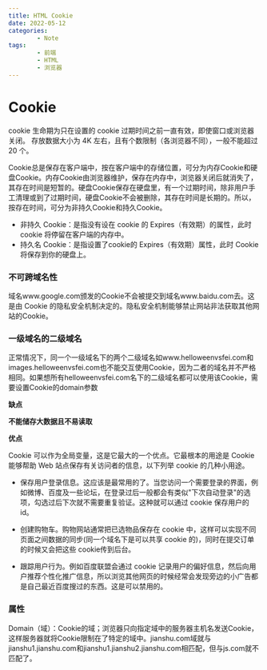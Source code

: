 ```yaml
---
title: HTML Cookie
date: 2022-05-12
categories:
        - Note
tags:
        - 前端
        - HTML
        - 浏览器
---
```


# Cookie

cookie 生命期为只在设置的 cookie 过期时间之前一直有效，即使窗口或浏览器关闭。 存放数据大小为 4K 左右，且有个数限制（各浏览器不同），一般不能超过 20 个。

Cookie总是保存在客户端中，按在客户端中的存储位置，可分为内存Cookie和硬盘Cookie。内存Cookie由浏览器维护，保存在内存中，浏览器关闭后就消失了，其存在时间是短暂的。硬盘Cookie保存在硬盘里，有一个过期时间，除非用户手工清理或到了过期时间，硬盘Cookie不会被删除，其存在时间是长期的。所以，按存在时间，可分为非持久Cookie和持久Cookie。

- 非持久 Cookie：是指没有设在 cookie 的 Expires（有效期）的属性，此时 cookie 将停留在客户端的内存中。
- 持久名 Cookie：是指设置了cookie的 Expires（有效期）属性，此时 Cookie 将保存到你的硬盘上。

### 不可跨域名性

域名www.google.com颁发的Cookie不会被提交到域名www.baidu.com去。这是由 Cookie 的隐私安全机制决定的。隐私安全机制能够禁止网站非法获取其他网站的Cookie。

### 一级域名的二级域名

正常情况下，同一个一级域名下的两个二级域名如www.helloweenvsfei.com和images.helloweenvsfei.com也不能交互使用Cookie，因为二者的域名并不严格相同。如果想所有helloweenvsfei.com名下的二级域名都可以使用该Cookie，需要设置Cookie的domain参数

**缺点**

**不能储存大数据且不易读取**

**优点**

Cookie 可以作为全局变量，这是它最大的一个优点。它最根本的用途是 Cookie 能够帮助 Web 站点保存有关访问者的信息，以下列举 cookie 的几种小用途。

- 保存用户登录信息。这应该是最常用的了。当您访问一个需要登录的界面，例如微博、百度及一些论坛，在登录过后一般都会有类似"下次自动登录"的选项，勾选过后下次就不需要重复验证。这种就可以通过 cookie 保存用户的id。

- 创建购物车。购物网站通常把已选物品保存在 cookie 中，这样可以实现不同页面之间数据的同步(同一个域名下是可以共享 cookie 的)，同时在提交订单的时候又会把这些 cookie传到后台。

- 跟踪用户行为。例如百度联盟会通过 cookie 记录用户的偏好信息，然后向用户推荐个性化推广信息，所以浏览其他网页的时候经常会发现旁边的小广告都是自己最近百度搜过的东西。这是可以禁用的。

### 属性

Domain（域）：Cookie的域；浏览器只向指定域中的服务器主机名发送Cookie，这样服务器就将Cookie限制在了特定的域中。jianshu.com域就与jianshu1.jianshu.com和jianshu1.jianshu2.jianshu.com相匹配，但与js.com就不匹配了。
